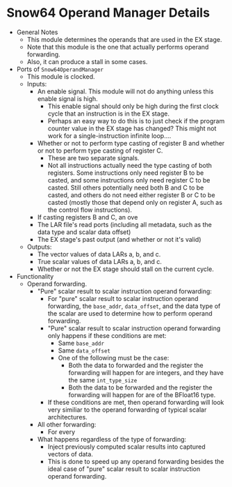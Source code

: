  
# Snow64 Operand Manager Details
* General Notes
	* This module determines the operands that are used in the EX stage.
	* Note that this module is the one that actually performs operand
	forwarding.
	* Also, it can produce a stall in some cases.
* Ports of `Snow64OperandManager`
	* This module is clocked.
	* Inputs:
		* An enable signal.  This module will not do anything unless this
		enable signal is high.
			* This enable signal should only be high during the first clock
			cycle that an instruction is in the EX stage.
			* Perhaps an easy way to do this is to just check if the
			program counter value in the EX stage has changed?  This might
			not work for a single-instruction infinite loop....
		* Whether or not to perform type casting of register B and whether
		or not to perform type casting of register C.
			* These are two separate signals.
			* Not all instructions actually need the type casting of both
			registers.  Some instructions only need register B to be
			casted, and some instructions only need register C to be
			casted.  Still others potentially need both B and C to be
			casted, and others do not need either register B or C to be
			casted (mostly those that depend only on register A, such as
			the control flow instructions).
		* If casting registers B and C, an ove 
		* The LAR file's read ports (including all metadata, such as the
		data type and scalar data offset)
		* The EX stage's past output (and whether or not it's valid)
	* Outputs:
		* The vector values of data LARs a, b, and c.
		* True scalar values of data LARs a, b, and c.
		* Whether or not the EX stage should stall on the current cycle.
* Functionality
	* Operand forwarding.
		* "Pure" scalar result to scalar instruction operand forwarding:
			* For "pure" scalar result to scalar instruction operand
			forwarding, the `base_addr`, `data_offset`, and
			the data type of the scalar are used to determine how to
			perform operand forwarding.
			* "Pure" scalar result to scalar instruction operand forwarding
			only happens if these conditions are met:
				* Same `base_addr`
				* Same `data_offset`
				* One of the following must be the case:
					* Both the data to forwarded and the register the
					forwarding will happen for are integers, and they have
					the same `int_type_size`
					* Both the data to be forwarded and the register the
					forwarding will happen for are of the BFloat16 type.
			* If these conditions are met, then operand forwarding will
			look very similiar to the operand forwarding of typical scalar
			architectures.
		* All other forwarding:
			* For every 
		* What happens regardless of the type of forwarding:
			* Inject previously computed scalar results into captured
			vectors of data.
			* This is done to speed up any operand forwarding besides
			the ideal case of "pure" scalar result to scalar instruction
			operand forwarding.
